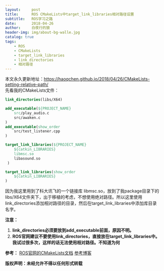 ```yaml
---
layout:     post
title:      ROS CMakeLists中target_link_libraries相对路径设置
subtitle:   ROS学习之路
date:       2018-04-26
author:     白夜行的狼
header-img: img/about-bg-walle.jpg
catalog: true
tags:
    - ROS
    - CMakeLists
    - target_link_libraries
    - link_directories
    - 相对路径
--- 
```

本文永久更新地址：<https://haoqchen.github.io/2018/04/26/CMakeLists-setting-relative-path/>  
先看我的CMakeLists文件：
```cmake
link_directories(libs/X64)

add_executable(${PROJECT_NAME} 
    src/play_audio.c 
    src/awaken.c
)
add_executable(show_order
    src/test_listener.cpp
)

target_link_libraries(${PROJECT_NAME}
    ${catkin_LIBRARIES}
    libmsc.so
    libasound.so
 )

target_link_libraries(show_order
    ${catkin_LIBRARIES}
)
```
因为我这里用到了科大讯飞的一个链接库 libmsc.so，放到了我package目录下的libs/X64文件夹下，出于移植的考虑，不想使用绝对路径。所以这里使用link_directories添加相对路径的目录，然后在target_link_libraries中添加库目录名字。

**注意：**
1. **link_directories必须要放到add_executable前面，原因不明。**
2. **ROS官网建议不要使用link_directories，直接放在target_link_libraries中。我试过很多次，这样的话无法使用相对路径。不知道为何**

**参考：**
[ROS官网的CMakeLists文档](http://wiki.ros.org/catkin/CMakeLists.txt)
[参考博客](https://blog.csdn.net/pbe_sedm/article/details/8826001)

**版权声明：未经允许不得以任何形式转载**
